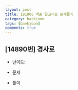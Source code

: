 ```yaml
---
layout: post
title: 191006 백준 알고리즘 문제풀기
category: baekjoon
tags: [baekjoon]
comments: true
---
```


## [14890번] 경사로
- 난이도: 

- 문제

- 풀이
